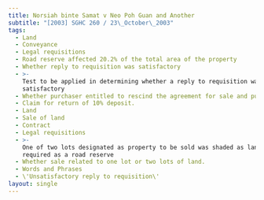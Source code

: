```yaml
---
title: Norsiah binte Samat v Neo Poh Guan and Another
subtitle: "[2003] SGHC 260 / 23\_October\_2003"
tags:
  - Land
  - Conveyance
  - Legal requisitions
  - Road reserve affected 20.2% of the total area of the property
  - Whether reply to requisition was satisfactory
  - >-
    Test to be applied in determining whether a reply to requisition was
    satisfactory
  - Whether purchaser entitled to rescind the agreement for sale and purchase
  - Claim for return of 10% deposit.
  - Land
  - Sale of land
  - Contract
  - Legal requisitions
  - >-
    One of two lots designated as property to be sold was shaded as land
    required as a road reserve
  - Whether sale related to one lot or two lots of land.
  - Words and Phrases
  - \'Unsatisfactory reply to requisition\'
layout: single
---
```


